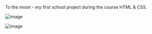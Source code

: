 To the moon - my first school project during the course HTML & CSS.

![image](https://user-images.githubusercontent.com/114933424/213706708-188c7503-da96-4fc3-a13b-a091685139ee.png)

![image](https://user-images.githubusercontent.com/114933424/213706853-20f30410-ba30-47f7-96bc-9fda8d7dc534.png)

